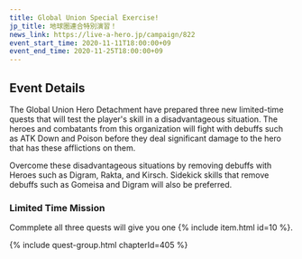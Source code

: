 ```yaml
---
title: Global Union Special Exercise!
jp_title: 地球圏連合特別演習！
news_link: https://live-a-hero.jp/campaign/822
event_start_time: 2020-11-11T18:00:00+09
event_end_time: 2020-11-25T18:00:00+09
---
```


## Event Details

The Global Union Hero Detachment have prepared three new limited-time quests that will test the player's skill in a disadvantageous situation. The heroes and combatants from this organization will fight with debuffs such as ATK Down and Poison before they deal significant damage to the hero that has these afflictions on them.

Overcome these disadvantageous situations by removing debuffs with Heroes such as Digram, Rakta, and Kirsch. Sidekick skills that remove debuffs such as Gomeisa and Digram will also be preferred.

### Limited Time Mission

Commplete all three quests will give you one {% include item.html id=10 %}.

{% include quest-group.html chapterId=405 %}
